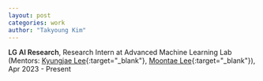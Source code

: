 ```yaml
---
layout: post
categories: work
author: "Takyoung Kim"
---
```


<strong style="font-weight:600">LG AI Research</strong>, Research Intern at Advanced Machine Learning Lab (Mentors: [Kyungjae Lee](https://lkj0509.github.io/){:target="_blank"}, [Moontae Lee](https://moontae.people.uic.edu/){:target="_blank"}), Apr 2023 - Present